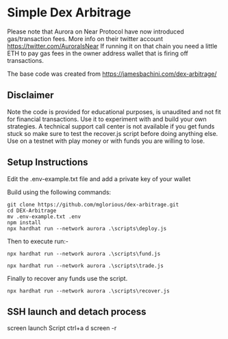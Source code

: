 # Simple Dex Arbitrage

Please note that Aurora on Near Protocol have now introduced gas/transaction fees. More info on their twitter account https://twitter.com/AuroraIsNear
If running it on that chain you need a little ETH to pay gas fees in the owner address wallet that is firing off transactions.

The base code was created from https://jamesbachini.com/dex-arbitrage/

## Disclaimer
Note the code is provided for educational purposes, is unaudited and not fit for financial transactions. Use it to experiment with and build your own strategies. A technical support call center is not available if you get funds stuck so make sure to test the recover.js script before doing anything else. Use on a testnet with play money or with funds you are willing to lose.

## Setup Instructions
Edit the .env-example.txt file and add a private key of your wallet

Build using the following commands:

```shell
git clone https://github.com/mglorious/dex-arbitrage.git
cd DEX-Arbitrage
mv .env-example.txt .env
npm install
npx hardhat run --network aurora .\scripts\deploy.js
```
Then to execute run:-

```shell
npx hardhat run --network aurora .\scripts\fund.js
```

```shell
npx hardhat run --network aurora .\scripts\trade.js
```

Finally to recover any funds use the script.

```shell
npx hardhat run --network aurora .\scripts\recover.js
```


## SSH launch and detach process
screen
launch Script
ctrl+a d
screen -r